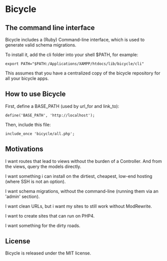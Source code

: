Bicycle
=======

The command line interface
--------------------------

Bicycle includes a (Ruby) Command-line interface, which is used to generate valid schema migrations.

To install it, add the cli folder into your shell $PATH, for example:

    export PATH="$PATH:/Applications/XAMPP/htdocs/lib/bicycle/cli"

This assumes that you have a centralized copy of the bicycle repository for all
your bicycle apps.

How to use Bicycle
------------------

First, define a BASE_PATH (used by url_for and link_to):

    define('BASE_PATH', 'http://localhost');

Then, include this file:

    include_once 'bicycle/all.php';


Motivations
-----------

I want routes that lead to views without the burden of a Controller. And from 
the views, query the models directly.

I want something i can install on the dirtiest, cheapest, low-end hosting
(where SSH is not an option).

I want schema migrations, without the command-line (running them via an 'admin' 
section).

I want clean URLs, but i want my sites to still work without ModRewrite.

I want to create sites that can run on PHP4.


I want something for the dirty roads.

License
-------

Bicycle is released under the MIT license.


